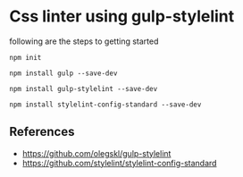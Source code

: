 # Css linter using gulp-stylelint

following are the steps to getting started

```
npm init
```

```
npm install gulp --save-dev
```

```
npm install gulp-stylelint --save-dev
```

```
npm install stylelint-config-standard --save-dev
```

## References
- https://github.com/olegskl/gulp-stylelint
- https://github.com/stylelint/stylelint-config-standard